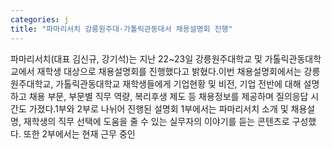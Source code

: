 ```yaml
---
categories: j
title: "파마리서치 강릉원주대·가톨릭관동대서 채용설명회 진행"
---
```

파마리서치(대표 김신규, 강기석)는 지난 22~23일 강릉원주대학교 및 가톨릭관동대학교에서 재학생 대상으로 채용설명회를 진행했다고 밝혔다.이번 채용설명회에서는 강릉원주대학교, 가톨릭관동대학교 재학생들에게 기업현황 및 비전, 기업 전반에 대해 설명하고 채용 부문, 부문별 직무 역량, 복리후생 제도 등 채용정보를 제공하며 질의응답 시간도 가졌다.1부와 2부로 나뉘어 진행된 설명회 1부에서는 파마리서치 소개 및 채용설명, 재학생의 직무 선택에 도움을 줄 수 있는 실무자의 이야기를 듣는 콘텐츠로 구성했다. 또한 2부에서는 현재 근무 중인